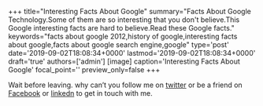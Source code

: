 +++
title="Interesting Facts About Google"
summary="Facts About Google Technology.Some of them are so interesting that you don't believe.This Google interesting facts are hard to believe.Read these Google facts."
keywords="facts about google 2012,history of google,interesting facts about google,facts about google search engine,google"
type='post'
date='2019-09-02T18:08:34+0000'
lastmod='2019-09-02T18:08:34+0000'
draft='true'
authors=['admin']
[image]
caption='Interesting Facts About Google'
focal_point=''
preview_only=false
+++














Wait before leaving.
why can’t you follow me on <a href="https://twitter.com/arungudelli" target="_blank" rel="noopener">twitter</a> or be a friend on <a href="https://www.facebook.com/gudelliArun" target="_blank" rel="noopener">Facebook</a> or  <a href="https://www.linkedin.com/in/arungudelli/" target="_blank" rel="noopener">linkedn</a> to get in touch with me.







